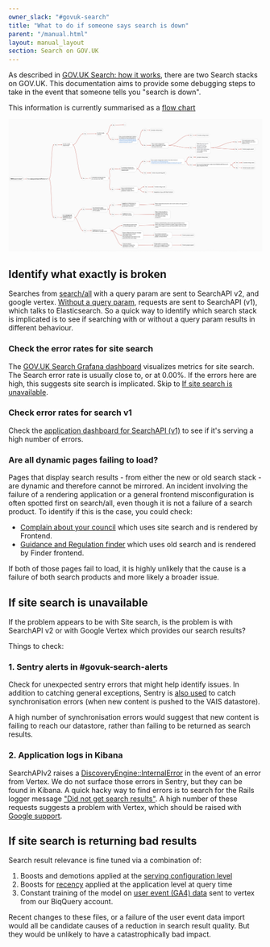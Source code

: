 ```yaml
---
owner_slack: "#govuk-search"
title: "What to do if someone says search is down"
parent: "/manual.html"
layout: manual_layout
section: Search on GOV.UK
---
```


As described in [GOV.UK Search: how it works][link-1], there are two Search stacks on GOV.UK. This documentation aims to provide some debugging steps to take in the event that someone tells you "search is down".

This information is currently summarised as a [flow chart][link-2]

![Screenshot of flow chart][link-2]

## Identify what exactly is broken

Searches from [search/all][link-5] with a query param are sent to SearchAPI v2, and google vertex. [Without a query param][link-12], requests are sent to SearchAPI (v1), which talks to Elasticsearch. So a quick way to identify which search stack is implicated is to see if searching with or without a query param results in different behaviour.

### Check the error rates for site search

The [GOV.UK Search Grafana dashboard][link-10] visualizes metrics for site search. The Search error rate is usually close to, or at 0.00%. If the errors here are high, this suggests site search is implicated. Skip to [If site search is unavailable](#If-site-search-is-unavailable).

### Check error rates for search v1

Check the [application dashboard for SearchAPI (v1)][link-11] to see if it's serving a high number of errors.

### Are all dynamic pages failing to load?

Pages that display search results - from either the new or old search stack - are dynamic and therefore cannot be mirrored. An incident involving the failure of a rendering application or a general frontend misconfiguration is often spotted first on search/all, even though it is not a failure of a search product. To identify if this is the case, you could check:

- [Complain about your council][link-3] which uses site search and is rendered by Frontend.
- [Guidance and Regulation finder][link-4] which uses old search and is rendered by Finder frontend.

If both of those pages fail to load, it is highly unlikely that the cause is a failure of both search products and more likely a broader issue.

## If site search is unavailable

If the problem appears to be with Site search, is the problem is with SearchAPI v2 or with Google Vertex which provides our search results?

Things to check:

### 1. Sentry alerts in #govuk-search-alerts

Check for unexpected sentry errors that might help identify issues. In addition to catching general exceptions,
Sentry is [also used][link-6] to catch synchronisation errors (when new content is pushed to the VAIS datastore).

A high number of synchronisation errors would suggest that new content is failing to reach our datastore, rather than failing to be returned as search results.

### 2. Application logs in Kibana

SearchAPIv2 raises a [DiscoveryEngine::InternalError][link-7] in the event of an error from Vertex. We do not surface those errors in Sentry, but they can be found in Kibana. A quick hacky way to find errors is to search for the Rails logger message ["Did not get search results"][link-9]. A high number of these requests suggests a problem with Vertex, which should be raised with [Google support][link-8].

## If site search is returning bad results

Search result relevance is fine tuned via a combination of:

1. Boosts and demotions applied at the [serving configuration level][link-13]
2. Boosts for [recency][link-14] applied at the application level at query time
3. Constant training of the model on [user event (GA4) data][link-15] sent to vertex from our BiqQuery account.

Recent changes to these files, or a failure of the user event data import would all be candidate causes of a reduction in search result quality. But they would be unlikely to have a catastrophically bad impact.

[link-1]: ./govuk-search.html.md
[link-2]: ../images/search-debugging-steps.png
[link-3]: https://www.gov.uk/complain-about-your-council
[link-4]: https://www.gov.uk/search/guidance-and-regulation
[link-5]: https://www.gov.uk/search/all
[link-6]: https://github.com/search?q=repo%3Aalphagov%2Fsearch-api-v2+GovukError&type=code
[link-7]: https://github.com/alphagov/search-api-v2/blob/d820f02b1bd94a5f34eb44ca67b536b85e630f96/app/services/discovery_engine/query/search.rb#L31-L37
[link-8]: to-come
[link-9]: https://github.com/alphagov/search-api-v2/blob/d820f02b1bd94a5f34eb44ca67b536b85e630f96/app/services/discovery_engine/query/search.rb#L34
[link-10]: https://grafana.eks.production.govuk.digital/d/govuk-search/gov-uk-search?orgId=1&from=now-24h&to=now&timezone=browser
[link-11]: https://grafana.eks.production.govuk.digital/d/app-requests/app3a-request-rates-errors-durations?orgId=1&from=now-30m&to=now&timezone=browser&var-namespace=apps&var-app=search-api-v2&var-app=search-api&var-error_status=$__all&refresh=1m
[link-12]: https://github.com/alphagov/finder-frontend/blob/489fe974178bc8ebdbedad727890528c6a5dfa9f/app/lib/search/query.rb#L139
[link-13]: https://github.com/alphagov/govuk-infrastructure/blob/1fa78b9fabcc3cdbfd419e0964a7bec45089bcd3/terraform/deployments/search-api-v2/serving_config_global_default.tf#L8-L14
[link-14]: https://github.com/alphagov/search-api-v2/blob/d820f02b1bd94a5f34eb44ca67b536b85e630f96/app/services/discovery_engine/query/news_recency_boost.rb#L8
[link-15]: https://github.com/alphagov/search-api-v2/blob/d820f02b1bd94a5f34eb44ca67b536b85e630f96/lib/tasks/user_events.rake

